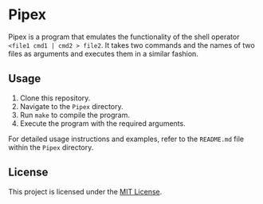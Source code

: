 # Pipex

Pipex is a program that emulates the functionality of the shell operator `<file1 cmd1 | cmd2 > file2`. It takes two commands and the names of two files as arguments and executes them in a similar fashion.

## Usage

1. Clone this repository.
2. Navigate to the `Pipex` directory.
3. Run `make` to compile the program.
4. Execute the program with the required arguments.

For detailed usage instructions and examples, refer to the `README.md` file within the `Pipex` directory.

## License

This project is licensed under the [MIT License](../LICENSE).
